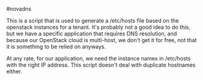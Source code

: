 #novadns

This is a script that is used to generate a /etc/hosts file based on the openstack instances for a tenant. It's probably not a good idea to do this, but we have a specific application that requires DNS resolution, and because our OpenStack cloud is multi-host, we don't get it for free, not that it is something to be relied on anyways.

At any rate, for our application, we need the instance names in /etc/hosts with the right IP address. This script doesn't deal with duplicate hostnames either.